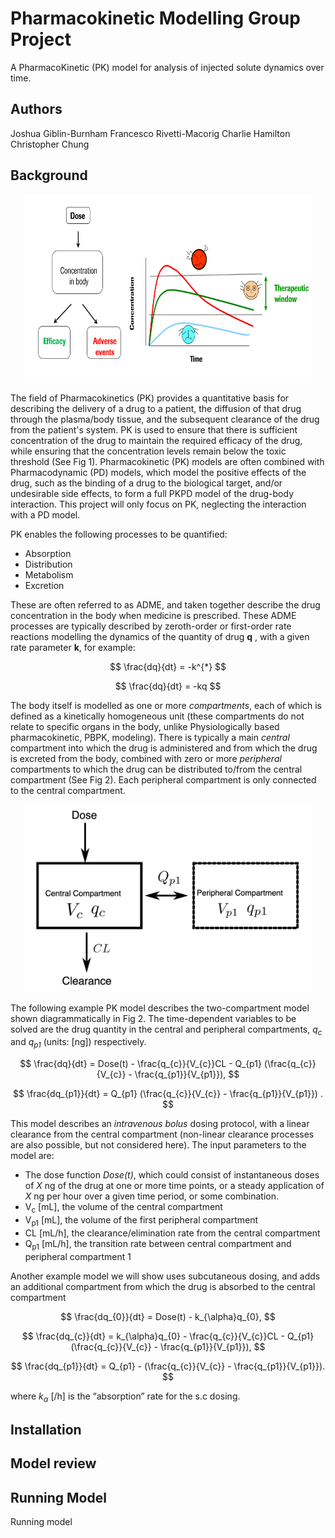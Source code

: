 # **Pharmacokinetic Modelling Group Project**
A PharmacoKinetic (PK) model for analysis of injected solute dynamics over time.

## **Authors**
Joshua Giblin-Burnham
Francesco Rivetti-Macorig
Charlie Hamilton
Christopher Chung


## **Background**

<p align='center'>
  <img width="460" height="300" src = "https://github.com/Joshua-Giblin-Burnham/Software-Engineering/blob/master/docs/images/pk1.jpg">
</p>

  
The field of Pharmacokinetics (PK) provides a quantitative basis for describing the delivery of a drug to a patient, the diffusion of that drug through the plasma/body tissue, and the subsequent clearance of the drug from the patient's system. PK is used to ensure that there is sufficient concentration of the drug to maintain the required efficacy of the drug, while ensuring that the concentration levels remain below the toxic threshold (See Fig 1). Pharmacokinetic (PK) models are often combined with Pharmacodynamic (PD) models, which model the positive effects of the drug, such as the binding of a drug to the biological target, and/or undesirable side effects, to form a full PKPD model of the drug-body interaction. This project will only focus on PK, neglecting the interaction with a PD model.

PK enables the following processes to be quantified:
- Absorption
- Distribution
- Metabolism
- Excretion

These are often referred to as ADME, and taken together describe the drug concentration in the body when medicine is prescribed. These ADME processes are typically described by zeroth-order or first-order rate reactions modelling the dynamics of the quantity of drug **q** , with a given rate parameter **k**, for example:

$$ \frac{dq}{dt} = -k^{*} $$

$$ \frac{dq}{dt} = -kq $$

The body itself is modelled as one or more *compartments*, each of which is defined as a kinetically homogeneous unit (these compartments do not relate to specific organs in the body, unlike Physiologically based pharmacokinetic, PBPK, modeling). There is typically a main *central* compartment into which the drug is administered and from which the drug is excreted from the body, combined with zero or more *peripheral* compartments to which the drug can be distributed to/from the central compartment (See Fig 2). Each peripheral compartment is only connected to the central compartment.

<p align='center'>
  <img width="460" height="300" src = "https://github.com/Joshua-Giblin-Burnham/Software-Engineering/blob/master/docs/images/pk2.jpg">
</p>

The following example PK model describes the two-compartment model shown diagrammatically in Fig 2. The time-dependent variables to be solved are the drug quantity in the central and peripheral compartments, 
*q<sub>c</sub>* and *q<sub>p1</sub>* (units: [ng]) respectively.

$$ \frac{dq}{dt} = Dose(t) - \frac{q_{c}}{V_{c}}CL - Q_{p1} (\frac{q_{c}}{V_{c}} - \frac{q_{p1}}{V_{p1}}), $$

$$ \frac{dq_{p1}}{dt} = Q_{p1} (\frac{q_{c}}{V_{c}} - \frac{q_{p1}}{V_{p1}}) . $$

This model describes an *intravenous bolus* dosing protocol, with a linear clearance from the central compartment (non-linear clearance processes are also possible, but not considered here). The input parameters to the model are:

- The dose function *Dose(t)*, which could consist of instantaneous doses of *X* ng of the drug at one or more time points, or a steady application of *X* ng per hour over a given time period, or some combination.
- V<sub>c</sub> [mL], the volume of the central compartment
- V<sub>p1</sub> [mL], the volume of the first peripheral compartment
- CL [mL/h], the clearance/elimination rate from the central compartment
- Q<sub>p1</sub> [mL/h], the transition rate between central compartment and peripheral compartment 1

Another example model we will show uses subcutaneous dosing, and adds an additional compartment from which the drug is absorbed to the central compartment

$$ \frac{dq_{0}}{dt} = Dose(t) - k_{\alpha}q_{0}, $$

$$ \frac{dq_{c}}{dt} = k_{\alpha}q_{0} - \frac{q_{c}}{V_{c}}CL - Q_{p1} (\frac{q_{c}}{V_{c}} - \frac{q_{p1}}{V_{p1}}), $$

$$ \frac{dq_{p1}}{dt} = Q_{p1} - (\frac{q_{c}}{V_{c}} - \frac{q_{p1}}{V_{p1}}). $$

where *k<sub>α</sub>* [/h] is the “absorption” rate for the s.c dosing.

## **Installation**

## **Model review**

## **Running Model**
Running model 





